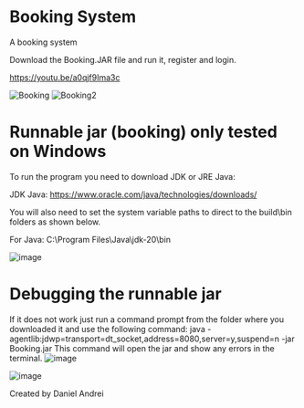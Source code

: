 # Booking System
A booking system

Download the Booking.JAR file and run it, register and login.

https://youtu.be/a0qjf9Ima3c

![Booking](https://github.com/DanielAndrei1/BookingSystem/assets/44091613/17e4c037-d672-4e0f-bb65-a1c8340868fb)
![Booking2](https://github.com/DanielAndrei1/BookingSystem/assets/44091613/b5e58eb8-ab9e-439e-a4ea-a7b88a72d802)



# Runnable jar (booking) only tested on Windows
To run the program you need to download JDK or  JRE Java:

JDK Java: https://www.oracle.com/java/technologies/downloads/

You will also need to set the system variable paths to direct to the build\bin folders as shown below.

For Java:
C:\Program Files\Java\jdk-20\bin

![image](https://user-images.githubusercontent.com/44091613/235814230-a99fdc59-c85a-4157-8327-5c2764785c98.png)


# Debugging the runnable jar
If it does not work just run a command prompt from the folder where you downloaded it and use the following command:
java -agentlib:jdwp=transport=dt_socket,address=8080,server=y,suspend=n -jar Booking.jar
This command will open the jar and show any errors in the terminal.
![image](https://user-images.githubusercontent.com/44091613/235815004-75ee95c1-d64d-4f21-9bfb-3fd93279807b.png)

![image](https://user-images.githubusercontent.com/44091613/235814451-def1aa1c-8561-4c1a-83e8-89ad7ba3194f.png)

Created by Daniel Andrei


